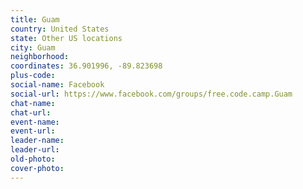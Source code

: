 ```yaml
---
title: Guam
country: United States
state: Other US locations
city: Guam
neighborhood: 
coordinates: 36.901996, -89.823698
plus-code:
social-name: Facebook
social-url: https://www.facebook.com/groups/free.code.camp.Guam
chat-name:
chat-url:
event-name:
event-url:
leader-name:
leader-url:
old-photo: 
cover-photo:
---
```

